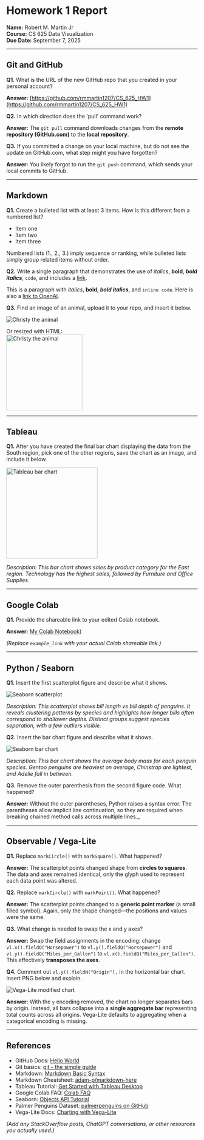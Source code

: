 # Homework 1 Report

**Name:** Robert M. Martin Jr  
**Course:** CS 625 Data Visualization  
**Due Date:** September 7, 2025  

---

## Git and GitHub

**Q1.** What is the URL of the new GitHub repo that you created in your personal account?  

**Answer:** [https://github.com/rmmartin1207/CS_625_HW1](https://github.com/rmmartin1207/CS_625_HW1)

**Q2.** In which direction does the 'pull' command work?  

**Answer:** The `git pull` command downloads changes from the **remote repository (GitHub.com)** to the **local repository**.

**Q3.** If you committed a change on your local machine, but do not see the update on GitHub.com, what step might you have forgotten?  

**Answer:** You likely forgot to run the `git push` command, which sends your local commits to GitHub.

---

## Markdown

**Q1.** Create a bulleted list with at least 3 items. How is this different from a numbered list?  

- Item one  
- Item two  
- Item three  

Numbered lists (1., 2., 3.) imply sequence or ranking, while bulleted lists simply group related items without order.  

**Q2.** Write a single paragraph that demonstrates the use of *italics*, **bold**, ***bold italics***, `code`, and includes a [link](https://openai.com).  

This is a paragraph with *italics*, **bold**, ***bold italics***, and `inline code`. Here is also a [link to OpenAI](https://openai.com).  

**Q3.** Find an image of an animal, upload it to your repo, and insert it below.  

![Christy the animal](Christy.png)

Or resized with HTML:  
<img src="Christy.png" height="200" alt="Christy the animal">  

---

## Tableau

**Q1.** After you have created the final bar chart displaying the data from the South region, pick one of the other regions, save the chart as an image, and include it below.  

<img src="Tableau Chart for the East Region2.png" height="240" alt="Tableau bar chart">

_Description: This bar chart shows sales by product category for the East region. Technology has the highest sales, followed by Furniture and Office Supplies._  

---

## Google Colab

**Q1.** Provide the shareable link to your edited Colab notebook.  

**Answer:** [My Colab Notebook](https://colab.research.google.com/drive/1xOJg8Dcas-hnw4X8VT8acuH1s_mDdyPQ?usp=sharing))  

*(Replace `example_link` with your actual Colab shareable link.)*  

---

## Python / Seaborn

**Q1.** Insert the first scatterplot figure and describe what it shows.  

![Seaborn scatterplot](bill_length.png)  

_Description: This scatterplot shows bill length vs bill depth of penguins. It reveals clustering patterns by species and highlights how longer bills often correspond to shallower depths. Distinct groups suggest species separation, with a few outliers visible._

**Q2.** Insert the bar chart figure and describe what it shows.  

![Seaborn bar chart](Species.png)  

_Description: This bar chart shows the average body mass for each penguin species. Gentoo penguins are heaviest on average, Chinstrap are lightest, and Adelie fall in between._

**Q3.** Remove the outer parenthesis from the second figure code. What happened?  

**Answer:** Without the outer parentheses, Python raises a syntax error. The parentheses allow implicit line continuation, so they are required when breaking chained method calls across multiple lines._

---

## Observable / Vega-Lite

**Q1.** Replace `markCircle()` with `markSquare()`. What happened?  

**Answer:** The scatterplot points changed shape from **circles to squares**. The data and axes remained identical, only the glyph used to represent each data point was altered.

**Q2.** Replace `markCircle()` with `markPoint()`. What happened?  

**Answer:** The scatterplot points changed to a **generic point marker** (a small filled symbol). Again, only the shape changed—the positions and values were the same.

**Q3.** What change is needed to swap the x and y axes?  

**Answer:** Swap the field assignments in the encoding: change `vl.x().fieldQ("Horsepower")` to `vl.y().fieldQ("Horsepower")` and `vl.y().fieldQ("Miles_per_Gallon")` to `vl.x().fieldQ("Miles_per_Gallon")`. This effectively **transposes the axes**.

**Q4.** Comment out `vl.y().fieldN("Origin"),` in the horizontal bar chart. Insert PNG below and explain.  

![Vega-Lite modified chart](vegalite.png)  

**Answer:** With the `y` encoding removed, the chart no longer separates bars by origin. Instead, all bars collapse into a **single aggregate bar** representing total counts across all origins. Vega-Lite defaults to aggregating when a categorical encoding is missing.

---

## References

- GitHub Docs: [Hello World](https://docs.github.com/en/get-started/quickstart/hello-world)  
- Git basics: [git - the simple guide](https://rogerdudler.github.io/git-guide/)  
- Markdown: [Markdown Basic Syntax](https://www.markdownguide.org/basic-syntax)  
- Markdown Cheatsheet: [adam-p/markdown-here](https://github.com/adam-p/markdown-here/wiki/Markdown-Cheatsheet)  
- Tableau Tutorial: [Get Started with Tableau Desktop](https://help.tableau.com/current/guides/get-started-tutorial/en-us/get-started-tutorial-home.htm)  
- Google Colab FAQ: [Colab FAQ](https://research.google.com/colaboratory/faq.html)  
- Seaborn: [Objects API Tutorial](https://seaborn.pydata.org/tutorial/objects_interface.html)  
- Palmer Penguins Dataset: [palmerpenguins on GitHub](https://github.com/mcnakhaee/palmerpenguins)  
- Vega-Lite Docs: [Charting with Vega-Lite](https://observablehq.com/@observablehq/vega-lite)  

*(Add any StackOverflow posts, ChatGPT conversations, or other resources you actually used.)*
